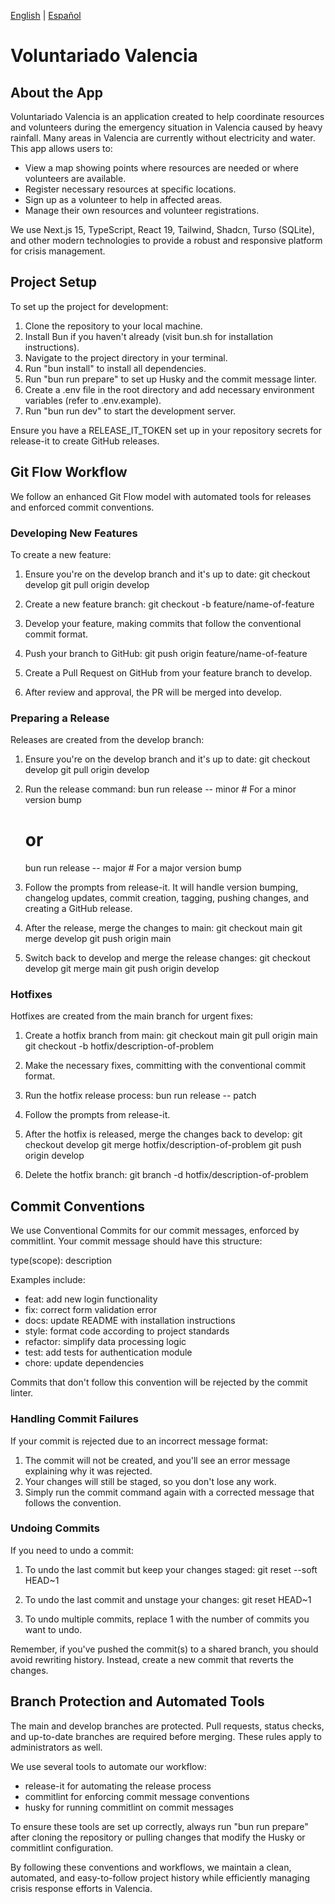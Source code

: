 [English](README.md) | [Español](README.es.md)

# Voluntariado Valencia

## About the App

Voluntariado Valencia is an application created to help coordinate resources and volunteers during the emergency situation in Valencia caused by heavy rainfall. Many areas in Valencia are currently without electricity and water. This app allows users to:

- View a map showing points where resources are needed or where volunteers are available.
- Register necessary resources at specific locations.
- Sign up as a volunteer to help in affected areas.
- Manage their own resources and volunteer registrations.

We use Next.js 15, TypeScript, React 19, Tailwind, Shadcn, Turso (SQLite), and other modern technologies to provide a robust and responsive platform for crisis management.

## Project Setup

To set up the project for development:

1. Clone the repository to your local machine.
2. Install Bun if you haven't already (visit bun.sh for installation instructions).
3. Navigate to the project directory in your terminal.
4. Run "bun install" to install all dependencies.
5. Run "bun run prepare" to set up Husky and the commit message linter.
6. Create a .env file in the root directory and add necessary environment variables (refer to .env.example).
7. Run "bun run dev" to start the development server.

Ensure you have a RELEASE_IT_TOKEN set up in your repository secrets for release-it to create GitHub releases.

## Git Flow Workflow

We follow an enhanced Git Flow model with automated tools for releases and enforced commit conventions.

### Developing New Features

To create a new feature:

1. Ensure you're on the develop branch and it's up to date:
   git checkout develop
   git pull origin develop

2. Create a new feature branch:
   git checkout -b feature/name-of-feature

3. Develop your feature, making commits that follow the conventional commit format.

4. Push your branch to GitHub:
   git push origin feature/name-of-feature

5. Create a Pull Request on GitHub from your feature branch to develop.

6. After review and approval, the PR will be merged into develop.

### Preparing a Release

Releases are created from the develop branch:

1. Ensure you're on the develop branch and it's up to date:
   git checkout develop
   git pull origin develop

2. Run the release command:
   bun run release -- minor  # For a minor version bump
   # or
   bun run release -- major  # For a major version bump

3. Follow the prompts from release-it. It will handle version bumping, changelog updates, commit creation, tagging, pushing changes, and creating a GitHub release.

4. After the release, merge the changes to main:
   git checkout main
   git merge develop
   git push origin main

5. Switch back to develop and merge the release changes:
   git checkout develop
   git merge main
   git push origin develop

### Hotfixes

Hotfixes are created from the main branch for urgent fixes:

1. Create a hotfix branch from main:
   git checkout main
   git pull origin main
   git checkout -b hotfix/description-of-problem

2. Make the necessary fixes, committing with the conventional commit format.

3. Run the hotfix release process:
   bun run release -- patch

4. Follow the prompts from release-it.

5. After the hotfix is released, merge the changes back to develop:
   git checkout develop
   git merge hotfix/description-of-problem
   git push origin develop

6. Delete the hotfix branch:
   git branch -d hotfix/description-of-problem

## Commit Conventions

We use Conventional Commits for our commit messages, enforced by commitlint. Your commit message should have this structure:

type(scope): description

Examples include:
- feat: add new login functionality
- fix: correct form validation error
- docs: update README with installation instructions
- style: format code according to project standards
- refactor: simplify data processing logic
- test: add tests for authentication module
- chore: update dependencies

Commits that don't follow this convention will be rejected by the commit linter.

### Handling Commit Failures

If your commit is rejected due to an incorrect message format:

1. The commit will not be created, and you'll see an error message explaining why it was rejected.
2. Your changes will still be staged, so you don't lose any work.
3. Simply run the commit command again with a corrected message that follows the convention.

### Undoing Commits

If you need to undo a commit:

1. To undo the last commit but keep your changes staged: 
   git reset --soft HEAD~1

2. To undo the last commit and unstage your changes:
   git reset HEAD~1

3. To undo multiple commits, replace 1 with the number of commits you want to undo.

Remember, if you've pushed the commit(s) to a shared branch, you should avoid rewriting history. Instead, create a new commit that reverts the changes.

## Branch Protection and Automated Tools

The main and develop branches are protected. Pull requests, status checks, and up-to-date branches are required before merging. These rules apply to administrators as well.

We use several tools to automate our workflow:
- release-it for automating the release process
- commitlint for enforcing commit message conventions
- husky for running commitlint on commit messages

To ensure these tools are set up correctly, always run "bun run prepare" after cloning the repository or pulling changes that modify the Husky or commitlint configuration.

By following these conventions and workflows, we maintain a clean, automated, and easy-to-follow project history while efficiently managing crisis response efforts in Valencia.